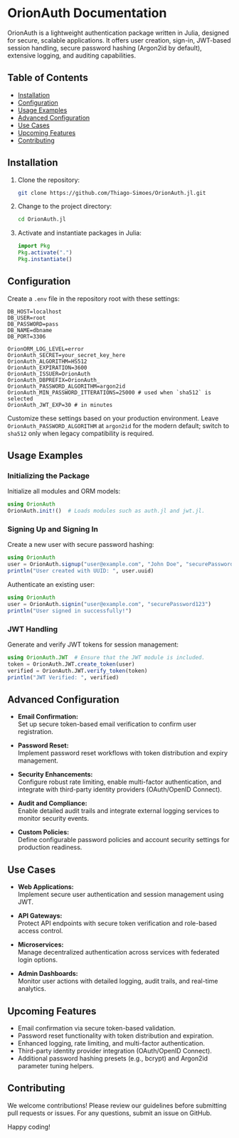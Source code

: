 # OrionAuth Documentation

OrionAuth is a lightweight authentication package written in Julia, designed for secure, scalable applications. It offers user creation, sign-in, JWT-based session handling, secure password hashing (Argon2id by default), extensive logging, and auditing capabilities.

## Table of Contents
- [Installation](#installation)
- [Configuration](#configuration)
- [Usage Examples](#usage-examples)
- [Advanced Configuration](#advanced-configuration)
- [Use Cases](#use-cases)
- [Upcoming Features](#upcoming-features)
- [Contributing](#contributing)

## Installation

1. Clone the repository:
   ```bash
   git clone https://github.com/Thiago-Simoes/OrionAuth.jl.git
   ```
2. Change to the project directory:
   ```bash
   cd OrionAuth.jl
   ```
3. Activate and instantiate packages in Julia:
   ```julia
   import Pkg
   Pkg.activate(".")
   Pkg.instantiate()
   ```

## Configuration

Create a `.env` file in the repository root with these settings:
```env
DB_HOST=localhost
DB_USER=root
DB_PASSWORD=pass
DB_NAME=dbname
DB_PORT=3306

OrionORM_LOG_LEVEL=error
OrionAuth_SECRET=your_secret_key_here
OrionAuth_ALGORITHM=HS512
OrionAuth_EXPIRATION=3600
OrionAuth_ISSUER=OrionAuth
OrionAuth_DBPREFIX=OrionAuth_
OrionAuth_PASSWORD_ALGORITHM=argon2id
OrionAuth_MIN_PASSWORD_ITTERATIONS=25000 # used when `sha512` is selected
OrionAuth_JWT_EXP=30 # in minutes
```
Customize these settings based on your production environment. Leave `OrionAuth_PASSWORD_ALGORITHM` at `argon2id` for the modern default; switch to `sha512` only when legacy compatibility is required.

## Usage Examples

### Initializing the Package

Initialize all modules and ORM models:
```julia
using OrionAuth
OrionAuth.init!()  # Loads modules such as auth.jl and jwt.jl.
```

### Signing Up and Signing In

Create a new user with secure password hashing:
```julia
using OrionAuth
user = OrionAuth.signup("user@example.com", "John Doe", "securePassword123")
println("User created with UUID: ", user.uuid)
```

Authenticate an existing user:
```julia
using OrionAuth
user = OrionAuth.signin("user@example.com", "securePassword123")
println("User signed in successfully!")
```

### JWT Handling

Generate and verify JWT tokens for session management:
```julia
using OrionAuth.JWT  # Ensure that the JWT module is included.
token = OrionAuth.JWT.create_token(user)
verified = OrionAuth.JWT.verify_token(token)
println("JWT Verified: ", verified)
```

## Advanced Configuration

- **Email Confirmation:**  
  Set up secure token-based email verification to confirm user registration.

- **Password Reset:**  
  Implement password reset workflows with token distribution and expiry management.

- **Security Enhancements:**  
  Configure robust rate limiting, enable multi-factor authentication, and integrate with third-party identity providers (OAuth/OpenID Connect).

- **Audit and Compliance:**  
  Enable detailed audit trails and integrate external logging services to monitor security events.

- **Custom Policies:**  
  Define configurable password policies and account security settings for production readiness.

## Use Cases

- **Web Applications:**  
  Implement secure user authentication and session management using JWT.

- **API Gateways:**  
  Protect API endpoints with secure token verification and role-based access control.

- **Microservices:**  
  Manage decentralized authentication across services with federated login options.

- **Admin Dashboards:**  
  Monitor user actions with detailed logging, audit trails, and real-time analytics.

## Upcoming Features

- Email confirmation via secure token-based validation.
- Password reset functionality with token distribution and expiration.
- Enhanced logging, rate limiting, and multi-factor authentication.
- Third-party identity provider integration (OAuth/OpenID Connect).
- Additional password hashing presets (e.g., bcrypt) and Argon2id parameter tuning helpers.

## Contributing

We welcome contributions! Please review our guidelines before submitting pull requests or issues. For any questions, submit an issue on GitHub.

Happy coding!

